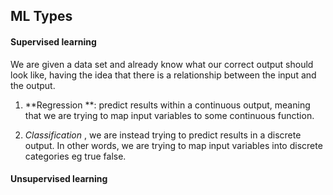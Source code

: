 ## ML Types


#### Supervised learning
 We are given a data set and already know what our correct output should look like,
having the idea that there is a relationship between the input and the output.

 1. **Regression **: predict results within a continuous output, meaning that we are trying to map input variables to some continuous function. 

 2. *Classification* , we are instead trying to predict results in a discrete output. In other words, 
we are trying to map input variables into discrete categories eg true false.

#### Unsupervised learning
